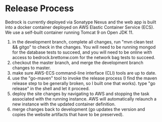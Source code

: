 # Release Process
Bedrock is currently deployed via Sonatype Nexus and the web app is built into a docker container deployed on AWS Elastic Container Service (ECS). We use a self-built container running Tomcat 9 on Open JDK 11.

1) in the development branch, complete all changes, run "mvn clean test && gitgo" to check in the changes. You will need to be running mongod for the database tests to succeed, and you will need to be online with access to bedrock.brettonw.com for the network bag tests to succeed.
2) checkout the master branch, and merge the development branch changes to master.
3) make sure AWS-ECS command-line interface (CLI) tools are up to date.
5) use the "go-maven" tool to invoke the release process (I find the maven release step to be generally broken, so I built one that works). type "go release" in the shell and let it proceed.
6) deploy the site changes by navigating to AWS and stopping the task associated with the running instance. AWS will automatically relaunch a new instance with the updated container definition.
7) merge changes back to development (go updates the version and copies the website artifacts that have to be preserved).
